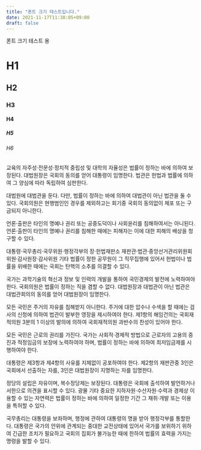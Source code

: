 ```yaml
---
title: "폰트 크기 테스트입니다."
date: 2021-11-17T11:38:05+09:00
draft: false
---
```


폰트 크기 테스트 용

# H1

## H2

### H3

#### H4

##### H5

###### H6

교육의 자주성·전문성·정치적 중립성 및 대학의 자율성은 법률이 정하는 바에 의하여 보장된다. 대법원장은 국회의 동의를 얻어 대통령이 임명한다. 법관은 헌법과 법률에 의하여 그 양심에 따라 독립하여 심판한다.

대법원에 대법관을 둔다. 다만, 법률이 정하는 바에 의하여 대법관이 아닌 법관을 둘 수 있다. 국회의원은 현행범인인 경우를 제외하고는 회기중 국회의 동의없이 체포 또는 구금되지 아니한다.

언론·출판은 타인의 명예나 권리 또는 공중도덕이나 사회윤리를 침해하여서는 아니된다. 언론·출판이 타인의 명예나 권리를 침해한 때에는 피해자는 이에 대한 피해의 배상을 청구할 수 있다.

대통령·국무총리·국무위원·행정각부의 장·헌법재판소 재판관·법관·중앙선거관리위원회 위원·감사원장·감사위원 기타 법률이 정한 공무원이 그 직무집행에 있어서 헌법이나 법률을 위배한 때에는 국회는 탄핵의 소추를 의결할 수 있다.

국가는 과학기술의 혁신과 정보 및 인력의 개발을 통하여 국민경제의 발전에 노력하여야 한다. 국회의원은 법률이 정하는 직을 겸할 수 없다. 대법원장과 대법관이 아닌 법관은 대법관회의의 동의를 얻어 대법원장이 임명한다.

모든 국민은 주거의 자유를 침해받지 아니한다. 주거에 대한 압수나 수색을 할 때에는 검사의 신청에 의하여 법관이 발부한 영장을 제시하여야 한다. 제1항의 해임건의는 국회재적의원 3분의 1 이상의 발의에 의하여 국회재적의원 과반수의 찬성이 있어야 한다.

모든 국민은 근로의 권리를 가진다. 국가는 사회적·경제적 방법으로 근로자의 고용의 증진과 적정임금의 보장에 노력하여야 하며, 법률이 정하는 바에 의하여 최저임금제를 시행하여야 한다.

대통령은 제3항과 제4항의 사유를 지체없이 공포하여야 한다. 제2항의 재판관중 3인은 국회에서 선출하는 자를, 3인은 대법원장이 지명하는 자를 임명한다.

정당의 설립은 자유이며, 복수정당제는 보장된다. 대통령은 국회에 출석하여 발언하거나 서한으로 의견을 표시할 수 있다. 광물 기타 중요한 지하자원·수산자원·수력과 경제상 이용할 수 있는 자연력은 법률이 정하는 바에 의하여 일정한 기간 그 채취·개발 또는 이용을 특허할 수 있다.

국무총리는 대통령을 보좌하며, 행정에 관하여 대통령의 명을 받아 행정각부를 통할한다. 대통령은 국가의 안위에 관계되는 중대한 교전상태에 있어서 국가를 보위하기 위하여 긴급한 조치가 필요하고 국회의 집회가 불가능한 때에 한하여 법률의 효력을 가지는 명령을 발할 수 있다.
